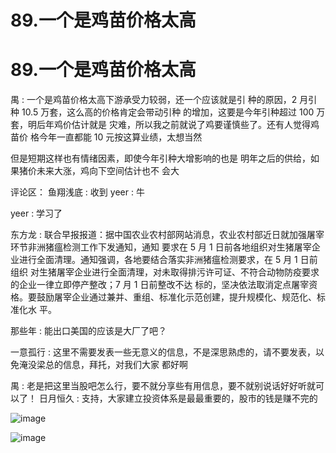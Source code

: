 # 89.一个是鸡苗价格太高

# 89.一个是鸡苗价格太高

禺 : 一个是鸡苗价格太高下游承受力较弱，还一个应该就是引 种的原因，2 月引种 10.5 万套，这么高的价格肯定会带动引种 的增加，这要是今年引种超过 100 万套，明后年鸡价估计就是 灾难，所以我之前就说了鸡要谨慎些了。还有人觉得鸡苗价 格今年一直都能 10 元按这算业绩，太想当然

但是短期这样也有情绪因素，即使今年引种大增影响的也是 明年之后的供给，如果猪价未来大涨，鸡向下空间估计也不 会大

评论区： 鱼翔浅底 : 收到 yeer : 牛

yeer : 学习了

东方龙 : 联合早报报道：据中国农业农村部网站消息，农业农村部近日就加强屠宰环节非洲猪瘟检测工作下发通知，通知 要求在 5 月 1 日前各地组织对生猪屠宰企业进行全面清理。通知强调，各地要结合落实非洲猪瘟检测要求，在 5 月 1 日前组织 对生猪屠宰企业进行全面清理，对未取得排污许可证、不符合动物防疫要求的企业一律立即停产整改；7 月 1 日前整改不达 标的，坚决依法取消定点屠宰资格。要鼓励屠宰企业通过兼并、重组、标准化示范创建，提升规模化、规范化、标准化水 平。

那些年 : 能出口美国的应该是大厂了吧？

一意孤行 : 这里不需要发表一些无意义的信息，不是深思熟虑的，请不要发表，以免淹没梁总的信息，拜托，对我们大家 都好啊

禺 : 老是把这里当股吧怎么行，要不就分享些有用信息，要不就别说话好好听就可以了！ 日月恒久 : 支持，大家建立投资体系是最最重要的，股市的钱是赚不完的

![image](img/Image_155.png)

![image](img/Image_156.png)